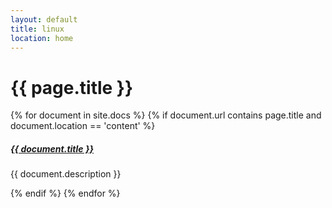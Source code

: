 ```yaml
---
layout: default
title: linux
location: home
---
```


# {{ page.title }}

<div class="section-index">
<!--<hr class="panel-line" />-->
{% for document in site.docs  %}
	{% if document.url contains page.title and document.location == 'content' %}
	<div class="entry">
	<h5><a href="{{ document.url | prepend: site.baseurl }}">{{ document.title }}</a></h5>
	<p>{{ document.description }}</p>
	</div>
	{% endif %}
{% endfor %}
</div>


